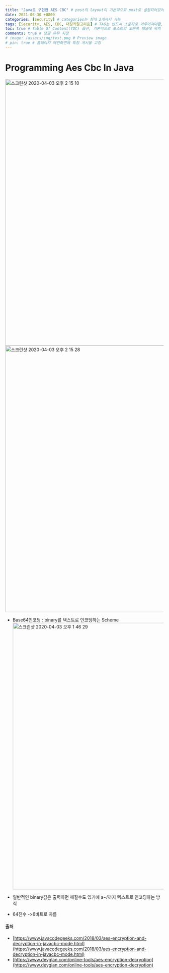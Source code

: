 ```yaml
---
title: "Java로 구현한 AES CBC" # post의 layout이 기본적으로 post로 설정되어있어서 Front Matter에 따로 layout변수를 만들어 주지 않아도 됨
date: 2021-06-30 +0800
categories: [Security] # categories는 최대 2개까지 가능
tags: [Security, AES, CBC, 대칭키알고리즘] # TAG는 반드시 소문자로 이루어져야함, 0~무한개까지 지정 가능
toc: true # Table Of Content(TOC) 옵션, 기본적으로 포스트의 오른쪽 패널에 위치
comments: true # 댓글 유무 지정
# image: /assets/img/test.png # Preview image
# pin: true # 홈페이지 메인화면에 특정 게시물 고정
---
```


# Programming Aes Cbc In Java
<img width="844" alt="스크린샷 2020-04-03 오후 2 15 10" src="https://user-images.githubusercontent.com/44339530/78326500-89d21b80-75b5-11ea-9bef-9e903ec00fb5.png"><br>
<img width="844" alt="스크린샷 2020-04-03 오후 2 15 28" src="https://user-images.githubusercontent.com/44339530/78326512-935b8380-75b5-11ea-9e1a-13c060dc5714.png"><br>

- Base64인코딩 : binary를 텍스트로 인코딩하는 Scheme
<img width="844" alt="스크린샷 2020-04-03 오후 1 46 29" src="https://user-images.githubusercontent.com/44339530/78325051-876dc280-75b1-11ea-84e6-ba45b57b2476.png"><br>

- 일반적인 binary값은 출력하면 깨질수도 있기에 a~/까지 텍스트로 인코딩하는 방식<br>
- 64진수 ->6비트로 자름<br>

#### 출처 
- [https://www.javacodegeeks.com/2018/03/aes-encryption-and-decryption-in-javacbc-mode.html](https://www.javacodegeeks.com/2018/03/aes-encryption-and-decryption-in-javacbc-mode.html)
- [https://www.devglan.com/online-tools/aes-encryption-decryption](https://www.devglan.com/online-tools/aes-encryption-decryption)